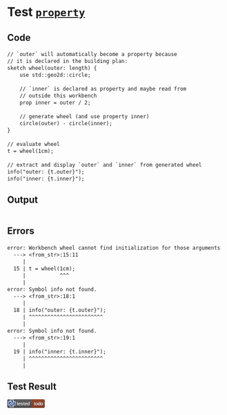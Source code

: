 # Test [`property`](/doc/structure/workbench.md#L272)

## Code

```µcad
// `outer` will automatically become a property because
// it is declared in the building plan:
sketch wheel(outer: length) {
    use std::geo2d::circle;

    // `inner` is declared as property and maybe read from 
    // outside this workbench
    prop inner = outer / 2;

    // generate wheel (and use property inner)
    circle(outer) - circle(inner);
}

// evaluate wheel
t = wheel(1cm);

// extract and display `outer` and `inner` from generated wheel
info("outer: {t.outer}");
info("inner: {t.inner}");

```

## Output

```,plain
```

## Errors

```,plain
error: Workbench wheel cannot find initialization for those arguments
  ---> <from_str>:15:11
     |
  15 | t = wheel(1cm);
     |           ^^^
     |
error: Symbol info not found.
  ---> <from_str>:18:1
     |
  18 | info("outer: {t.outer}");
     | ^^^^^^^^^^^^^^^^^^^^^^^^
     |
error: Symbol info not found.
  ---> <from_str>:19:1
     |
  19 | info("inner: {t.inner}");
     | ^^^^^^^^^^^^^^^^^^^^^^^^
     |
```

## Test Result

![TODO](/doc/structure/.test/property.png)
